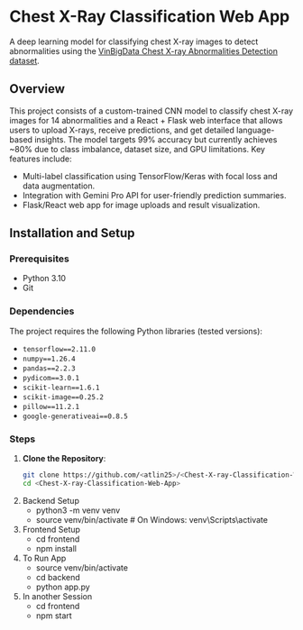 # Chest X-Ray Classification Web App
A deep learning model for classifying chest X-ray images to detect abnormalities using the [VinBigData Chest X-ray Abnormalities Detection dataset](https://www.kaggle.com/competitions/vinbigdata-chest-xray-abnormalities-detection).

## Overview
This project consists of a custom-trained CNN model to classify chest X-ray images for 14 abnormalities and a React + Flask web interface that allows users to upload X-rays, receive predictions, and get detailed language-based insights. The model targets 99% accuracy but currently achieves ~80% due to class imbalance, dataset size, and GPU limitations. Key features include:
- Multi-label classification using TensorFlow/Keras with focal loss and data augmentation.
- Integration with Gemini Pro API for user-friendly prediction summaries.
- Flask/React web app for image uploads and result visualization.

## Installation and Setup
### Prerequisites
- Python 3.10
- Git

### Dependencies
The project requires the following Python libraries (tested versions):
- `tensorflow==2.11.0`
- `numpy==1.26.4`
- `pandas==2.2.3`
- `pydicom==3.0.1`
- `scikit-learn==1.6.1`
- `scikit-image==0.25.2`
- `pillow==11.2.1`
- `google-generativeai==0.8.5`

### Steps
1. **Clone the Repository**:
   ```bash
   git clone https://github.com/<atlin25>/<Chest-X-ray-Classification-Web-App>.git
   cd <Chest-X-ray-Classification-Web-App>
2. Backend Setup
   - python3 -m venv venv
   - source venv/bin/activate # On Windows: venv\Scripts\activate
3. Frontend Setup
   - cd frontend
   - npm install
4. To Run App
   - source venv/bin/activate
   - cd backend
   - python app.py
5. In another Session
   - cd frontend
   - npm start


